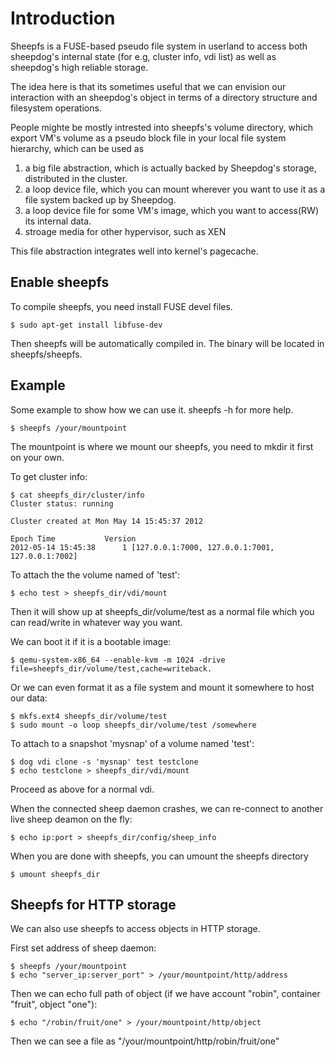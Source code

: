 # Introduction
   Sheepfs is a FUSE-based pseudo file system in userland to access both
sheepdog's internal state (for e.g, cluster info, vdi list) as well as sheepdog's high
reliable storage.

   The idea here is that its sometimes useful that we can envision our interaction with
an sheepdog's object in terms of a directory structure and filesystem operations.

   People mighte be mostly intrested into sheepfs's volume directory, which export
VM's volume as a pseudo block file in your local file system hierarchy, which can be used as

   1. a big file abstraction, which is actually backed by Sheepdog's storage, distributed in
   the cluster.
   2. a loop device file, which you can mount wherever you want to use it as a file system
   backed up by Sheepdog.
   3. a loop device file for some VM's image, which you want to access(RW) its internal data.
   4. stroage media for other hypervisor, such as XEN

This file abstraction integrates well into kernel's pagecache.

## Enable sheepfs
   To compile sheepfs, you need install FUSE devel files.

    $ sudo apt-get install libfuse-dev
 
Then sheepfs will be automatically compiled in. The binary will be located in sheepfs/sheepfs.

## Example
   Some example to show how we can use it. sheepfs -h for more help.

    $ sheepfs /your/mountpoint

   The mountpoint is where we mount our sheepfs, you need to mkdir it first on your own.

   To get cluster info:

    $ cat sheepfs_dir/cluster/info
    Cluster status: running
    
    Cluster created at Mon May 14 15:45:37 2012
    
    Epoch Time           Version
    2012-05-14 15:45:38      1 [127.0.0.1:7000, 127.0.0.1:7001, 127.0.0.1:7002]

   To attach the the volume named of 'test':

    $ echo test > sheepfs_dir/vdi/mount

   Then it will show up at sheepfs_dir/volume/test as a normal file which you can read/write in whatever way you want.

   We can boot it if it is a bootable image:

    $ qemu-system-x86_64 --enable-kvm -m 1024 -drive file=sheepfs_dir/volume/test,cache=writeback.

   Or we can even format it as a file system and mount it somewhere to host our data:

    $ mkfs.ext4 sheepfs_dir/volume/test
    $ sudo mount -o loop sheepfs_dir/volume/test /somewhere

   To attach to a snapshot 'mysnap' of a volume named 'test':

    $ dog vdi clone -s 'mysnap' test testclone
    $ echo testclone > sheepfs_dir/vdi/mount

   Proceed as above for a normal vdi.

   When the connected sheep daemon crashes, we can re-connect to another live sheep deamon on the fly:

    $ echo ip:port > sheepfs_dir/config/sheep_info

   When you are done with sheepfs, you can umount the sheepfs directory

    $ umount sheepfs_dir

## Sheepfs for HTTP storage
   We can also use sheepfs to access objects in HTTP storage.
   
   First set address of sheep daemon:

    $ sheepfs /your/mountpoint
    $ echo "server_ip:server_port" > /your/mountpoint/http/address

   Then we can echo full path of object (if we have account "robin", container "fruit", object "one"):
    
    $ echo "/robin/fruit/one" > /your/mountpoint/http/object

   Then we can see a file as "/your/mountpoint/http/robin/fruit/one"
